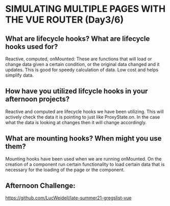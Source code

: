 # SIMULATING MULTIPLE PAGES WITH THE VUE ROUTER (Day3/6)

## What are lifecycle hooks? What are lifecycle hooks used for?
Reactive, computed, onMounted: These are functions that will load or change data given a certain condition,
or the original data changed and it updates. This is good for speedy calculation of data. Low cost and helps simplify data.

## How have you utilized lifcycle hooks in your afternoon projects?
Reactive and computed are lifecycle hooks we have been utilizing. This will actively check the data
it is pointing to just like ProxyState.on. In the case what the data is looking at changes then it will change
accordingly.

## What are mounting hooks? When might you use them?
Mounting hooks have been used when we are running onMounted. On the creation of a component
run certain functionality to load certain data that is necessary for the loading of the page
or the component.

## Afternoon Challenge:
https://github.com/LucWeidell/late-summer21-gregslist-vue